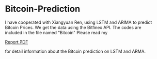 # Bitcoin-Prediction
I have cooperated with Xiangyuan Ren, using LSTM and ARIMA to predict Bitcoin Prices. We get the data using the Bitfinex API. The codes are included in the file named "Bitcoin" Please read my

[Report PDF](https://github.com/crystal945/Bitcoin-Prediction/blob/master/Bitcoin%20Price%20Time%20Series%20Prediction%20Using%20ARMA%20%26%20LSTM%20Model.pdf) 

for detail information about the Bitcoin prediction on LSTM and ARMA.
